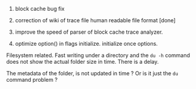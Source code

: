 

1. block cache bug fix 
2. correction of wiki of trace file human readable file format [done]
3. improve the  speed of parser of block cache trace analyzer.

4. optimize option() in flags initialize.
  initialize once options.




Filesystem related.
Fast writing under a directory and the 
`du -h` command does not show the actual folder size in time. There is a delay.

The metadata of the folder, is not updated in time ?
Or is it just the   `du` command problem ?
